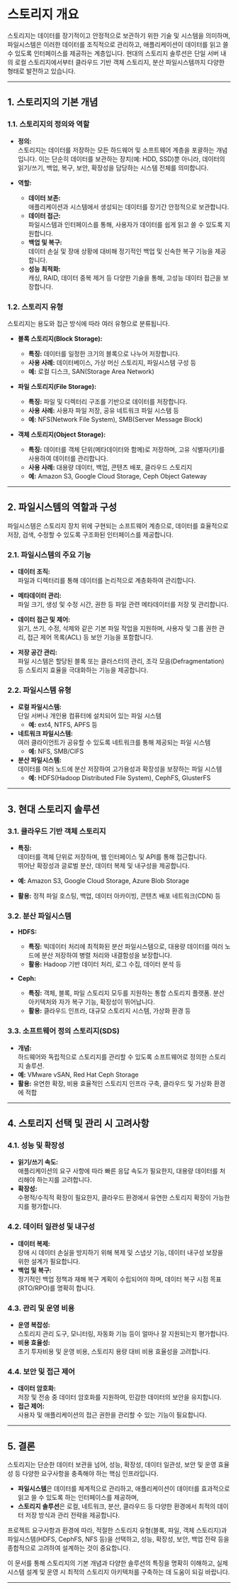 # 스토리지 개요

스토리지는 데이터를 장기적이고 안정적으로 보관하기 위한 기술 및 시스템을 의미하며, 파일시스템은 이러한 데이터를 조직적으로 관리하고, 애플리케이션이 데이터를 읽고 쓸 수 있도록 인터페이스를 제공하는 계층입니다. 현대의 스토리지 솔루션은 단일 서버 내의 로컬 스토리지에서부터 클라우드 기반 객체 스토리지, 분산 파일시스템까지 다양한 형태로 발전하고 있습니다.

---

## 1. 스토리지의 기본 개념

### 1.1. 스토리지의 정의와 역할

- **정의:**  
  스토리지는 데이터를 저장하는 모든 하드웨어 및 소프트웨어 계층을 포괄하는 개념입니다. 이는 단순히 데이터를 보관하는 장치(예: HDD, SSD)뿐 아니라, 데이터의 읽기/쓰기, 백업, 복구, 보안, 확장성을 담당하는 시스템 전체를 의미합니다.

- **역할:**  
  - **데이터 보존:**  
    애플리케이션과 시스템에서 생성되는 데이터를 장기간 안정적으로 보관합니다.
  - **데이터 접근:**  
    파일시스템과 인터페이스를 통해, 사용자가 데이터를 쉽게 읽고 쓸 수 있도록 지원합니다.
  - **백업 및 복구:**  
    데이터 손실 및 장애 상황에 대비해 정기적인 백업 및 신속한 복구 기능을 제공합니다.
  - **성능 최적화:**  
    캐싱, RAID, 데이터 중복 제거 등 다양한 기술을 통해, 고성능 데이터 접근을 보장합니다.

### 1.2. 스토리지 유형

스토리지는 용도와 접근 방식에 따라 여러 유형으로 분류됩니다.

- **블록 스토리지(Block Storage):**  
  - **특징:** 데이터를 일정한 크기의 블록으로 나누어 저장합니다.  
  - **사용 사례:** 데이터베이스, 가상 머신 스토리지, 파일시스템 구성 등  
  - **예:** 로컬 디스크, SAN(Storage Area Network)

- **파일 스토리지(File Storage):**  
  - **특징:** 파일 및 디렉터리 구조를 기반으로 데이터를 저장합니다.  
  - **사용 사례:** 사용자 파일 저장, 공유 네트워크 파일 시스템 등  
  - **예:** NFS(Network File System), SMB(Server Message Block)

- **객체 스토리지(Object Storage):**  
  - **특징:** 데이터를 객체 단위(메타데이터와 함께)로 저장하며, 고유 식별자(키)를 사용하여 데이터를 관리합니다.  
  - **사용 사례:** 대용량 데이터, 백업, 콘텐츠 배포, 클라우드 스토리지  
  - **예:** Amazon S3, Google Cloud Storage, Ceph Object Gateway

---

## 2. 파일시스템의 역할과 구성

파일시스템은 스토리지 장치 위에 구현되는 소프트웨어 계층으로, 데이터를 효율적으로 저장, 검색, 수정할 수 있도록 구조화된 인터페이스를 제공합니다.

### 2.1. 파일시스템의 주요 기능

- **데이터 조직:**  
  파일과 디렉터리를 통해 데이터를 논리적으로 계층화하여 관리합니다.
  
- **메타데이터 관리:**  
  파일 크기, 생성 및 수정 시간, 권한 등 파일 관련 메타데이터를 저장 및 관리합니다.
  
- **데이터 접근 및 제어:**  
  읽기, 쓰기, 수정, 삭제와 같은 기본 파일 작업을 지원하며, 사용자 및 그룹 권한 관리, 접근 제어 목록(ACL) 등 보안 기능을 포함합니다.
  
- **저장 공간 관리:**  
  파일 시스템은 할당된 블록 또는 클러스터의 관리, 조각 모음(Defragmentation) 등 스토리지 효율을 극대화하는 기능을 제공합니다.

### 2.2. 파일시스템 유형

- **로컬 파일시스템:**  
  단일 서버나 개인용 컴퓨터에 설치되어 있는 파일 시스템  
  - **예:** ext4, NTFS, APFS 등
- **네트워크 파일시스템:**  
  여러 클라이언트가 공유할 수 있도록 네트워크를 통해 제공되는 파일 시스템  
  - **예:** NFS, SMB/CIFS
- **분산 파일시스템:**  
  데이터를 여러 노드에 분산 저장하여 고가용성과 확장성을 보장하는 파일 시스템  
  - **예:** HDFS(Hadoop Distributed File System), CephFS, GlusterFS

---

## 3. 현대 스토리지 솔루션

### 3.1. 클라우드 기반 객체 스토리지

- **특징:**  
  데이터를 객체 단위로 저장하며, 웹 인터페이스 및 API를 통해 접근합니다.  
  뛰어난 확장성과 글로벌 분산, 데이터 복제 및 내구성을 제공합니다.
  
- **예:** Amazon S3, Google Cloud Storage, Azure Blob Storage  
- **활용:** 정적 파일 호스팅, 백업, 데이터 아카이빙, 콘텐츠 배포 네트워크(CDN) 등

### 3.2. 분산 파일시스템

- **HDFS:**  
  - **특징:** 빅데이터 처리에 최적화된 분산 파일시스템으로, 대용량 데이터를 여러 노드에 분산 저장하여 병렬 처리와 내결함성을 보장합니다.
  - **활용:** Hadoop 기반 데이터 처리, 로그 수집, 데이터 분석 등
  
- **Ceph:**  
  - **특징:** 객체, 블록, 파일 스토리지 모두를 지원하는 통합 스토리지 플랫폼. 분산 아키텍처와 자가 복구 기능, 확장성이 뛰어납니다.
  - **활용:** 클라우드 인프라, 대규모 스토리지 시스템, 가상화 환경 등

### 3.3. 소프트웨어 정의 스토리지(SDS)

- **개념:**  
  하드웨어와 독립적으로 스토리지를 관리할 수 있도록 소프트웨어로 정의한 스토리지 솔루션.  
- **예:** VMware vSAN, Red Hat Ceph Storage  
- **활용:** 유연한 확장, 비용 효율적인 스토리지 인프라 구축, 클라우드 및 가상화 환경에 적합

---

## 4. 스토리지 선택 및 관리 시 고려사항

### 4.1. 성능 및 확장성

- **읽기/쓰기 속도:**  
  애플리케이션의 요구 사항에 따라 빠른 응답 속도가 필요한지, 대용량 데이터를 처리해야 하는지를 고려합니다.
- **확장성:**  
  수평적/수직적 확장이 필요한지, 클라우드 환경에서 유연한 스토리지 확장이 가능한지를 평가합니다.

### 4.2. 데이터 일관성 및 내구성

- **데이터 복제:**  
  장애 시 데이터 손실을 방지하기 위해 복제 및 스냅샷 기능, 데이터 내구성 보장을 위한 설계가 필요합니다.
- **백업 및 복구:**  
  정기적인 백업 정책과 재해 복구 계획이 수립되어야 하며, 데이터 복구 시점 목표(RTO/RPO)를 명확히 합니다.

### 4.3. 관리 및 운영 비용

- **운영 복잡성:**  
  스토리지 관리 도구, 모니터링, 자동화 기능 등이 얼마나 잘 지원되는지 평가합니다.
- **비용 효율성:**  
  초기 투자비용 및 운영 비용, 스토리지 용량 대비 비용 효율성을 고려합니다.

### 4.4. 보안 및 접근 제어

- **데이터 암호화:**  
  저장 및 전송 중 데이터 암호화를 지원하여, 민감한 데이터의 보안을 유지합니다.
- **접근 제어:**  
  사용자 및 애플리케이션의 접근 권한을 관리할 수 있는 기능이 필요합니다.

---

## 5. 결론

스토리지는 단순한 데이터 보관을 넘어, 성능, 확장성, 데이터 일관성, 보안 및 운영 효율성 등 다양한 요구사항을 충족해야 하는 핵심 인프라입니다.  
- **파일시스템**은 데이터를 체계적으로 관리하고, 애플리케이션이 데이터를 효과적으로 읽고 쓸 수 있도록 하는 인터페이스를 제공하며,  
- **스토리지 솔루션**은 로컬, 네트워크, 분산, 클라우드 등 다양한 환경에서 최적의 데이터 저장 방식과 관리 전략을 제공합니다.

프로젝트 요구사항과 환경에 따라, 적절한 스토리지 유형(블록, 파일, 객체 스토리지)과 파일시스템(HDFS, CephFS, NFS 등)을 선택하고, 성능, 확장성, 보안, 백업 전략 등을 종합적으로 고려하여 설계하는 것이 중요합니다.

이 문서를 통해 스토리지의 기본 개념과 다양한 솔루션의 특징을 명확히 이해하고, 실제 시스템 설계 및 운영 시 최적의 스토리지 아키텍처를 구축하는 데 도움이 되길 바랍니다.

---